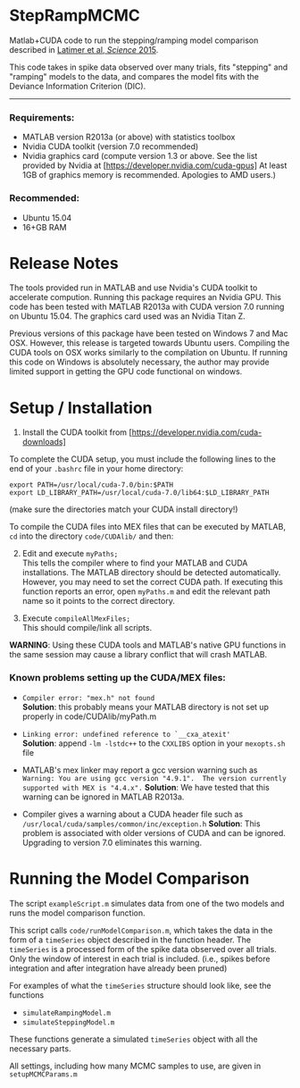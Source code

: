 StepRampMCMC
=========================


Matlab+CUDA code to run the stepping/ramping model comparison described in
[Latimer et al, *Science*  2015](http://pillowlab.princeton.edu/pubs/abs_Latimer15_Sci.html).

This code takes in spike data observed over many trials, fits "stepping"
and "ramping" models to the data, and compares the model fits with the Deviance
Information Criterion (DIC).

*********************

### Requirements: ###

- MATLAB version R2013a (or above) with statistics toolbox
- Nvidia CUDA toolkit (version 7.0 recommended)
- Nvidia graphics card (compute version 1.3 or above. See the list provided by Nvidia at [https://developer.nvidia.com/cuda-gpus]  At least 1GB of
graphics memory is recommended. Apologies to AMD users.)


### Recommended: ###

-    Ubuntu 15.04
-   16+GB RAM


Release Notes
===============

The tools provided run in MATLAB and use Nvidia's CUDA toolkit to accelerate
compution. Running this package requires an Nvidia GPU.
This code has been tested with MATLAB R2013a with CUDA version 7.0 running on
Ubuntu 15.04. The graphics card used was an Nvidia Titan Z.

Previous versions of this package have been tested on Windows 7 and Mac OSX.
However, this release is targeted towards Ubuntu users.
Compiling the CUDA tools on OSX works similarly to the compilation on Ubuntu.
If running this code on Windows is absolutely necessary, the author may provide
limited support in getting the GPU code functional on windows.

Setup / Installation
====

1. Install the CUDA toolkit from [https://developer.nvidia.com/cuda-downloads]

To complete the CUDA setup, you must include the following lines to the end of your
`.bashrc` file in your home directory:

    export PATH=/usr/local/cuda-7.0/bin:$PATH
    export LD_LIBRARY_PATH=/usr/local/cuda-7.0/lib64:$LD_LIBRARY_PATH

(make sure the directories match your CUDA install directory!)

To compile the CUDA files into MEX files that can be executed by
MATLAB, `cd` into the directory `code/CUDAlib/` and then:

2.   Edit and execute `myPaths;`  
 This tells the compiler where to find your MATLAB and CUDA
 installations. The MATLAB directory should be detected automatically. However, you may need to set the correct CUDA path. 
 If executing this function reports an error, open `myPaths.m` and edit the
 relevant path name so it points to the correct directory.
 
3.   Execute `compileAllMexFiles;`  
   This should compile/link all scripts. 
    
**WARNING**: Using these CUDA tools and MATLAB's native GPU functions  in the same
         session may cause a library conflict that will crash MATLAB.

### Known problems setting up the CUDA/MEX files:

-    `Compiler error: "mex.h" not found`  
     **Solution**: this probably means your MATLAB directory is not set up properly
              in code/CUDAlib/myPath.m
    
-    ``Linking error: undefined reference to `__cxa_atexit'``  
      **Solution**: append `-lm -lstdc++` to the `CXXLIBS` option in your `mexopts.sh` file

-    MATLAB's mex linker may report a gcc version warning such as 
     `Warning: You are using gcc version "4.9.1".  The version
     currently supported with MEX is "4.4.x".` 
     **Solution**: We have tested that this warning can be ignored in MATLAB R2013a.

-    Compiler gives a warning about a CUDA header file such as
     ``/usr/local/cuda/samples/common/inc/exception.h``
     **Solution**: This problem is associated with older versions of CUDA and can be ignored. Upgrading to version 7.0 eliminates this warning.

Running the Model Comparison
===================

The script `exampleScript.m` simulates data from one of the two models and runs
the model comparison function.

This script calls `code/runModelComparison.m`, which takes the data in the form of a `timeSeries` object described in
the function header. The `timeSeries` is a processed form of the spike data
observed over all trials. Only the window of interest in each trial is included.
(i.e., spikes before integration and after integration have already been pruned)

For examples of what the `timeSeries` structure should look like, see the 
functions

-    `simulateRampingModel.m`
-    `simulateSteppingModel.m`

These functions generate a simulated `timeSeries` object with all the necessary
parts.

All settings, including how many MCMC samples to use, are given in
    `setupMCMCParams.m`



